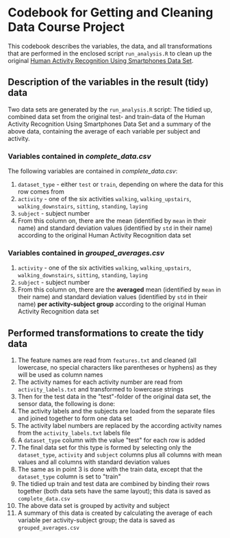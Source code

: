 # Codebook for Getting and Cleaning Data Course Project

This codebook describes the variables, the data, and all transformations that are performed in the enclosed script `run_analysis.R` to clean up the original [Human Activity Recognition Using Smartphones Data Set](http://archive.ics.uci.edu/ml/datasets/Human+Activity+Recognition+Using+Smartphones).

## Description of the variables in the result (tidy) data

Two data sets are generated by the `run_analysis.R` script: The tidied up, combined data set from the original test- and train-data of the Human Activity Recognition Using Smartphones Data Set and a summary of the above data, containing the average of each variable per subject and activity.

### Variables contained in *complete_data.csv*

The following variables are contained in *complete_data.csv*:

1. `dataset_type` - either `test` or `train`, depending on where the data for this row comes from
2. `activity` - one of the six activities `walking`, `walking_upstairs`, `walking_downstairs`, `sitting`, `standing`, `laying`
3. `subject` - subject number
4. From this column on, there are the mean (identified by `mean` in their name) and standard deviation values (identified by `std` in their name) according to the original Human Activity Recognition data set

### Variables contained in *grouped_averages.csv*

1. `activity` - one of the six activities `walking`, `walking_upstairs`, `walking_downstairs`, `sitting`, `standing`, `laying`
2. `subject` - subject number
3. From this column on, there are the **averaged** mean (identified by `mean` in their name) and standard deviation values (identified by `std` in their name) **per activity-subject group** according to the original Human Activity Recognition data set

## Performed transformations to create the tidy data

1. The feature names are read from `features.txt` and cleaned (all lowercase, no special characters like parentheses or hyphens) as they will be used as column names
2. The activity names for each activity number are read from `activity_labels.txt` and transformed to lowercase strings
3. Then for the test data in the "test"-folder of the original data set, the sensor data, the following is done:
  1. The activity labels and the subjects are loaded from the separate files and joined together to form one data set
  2. The activity label numbers are replaced by the according activity names from the `activity_labels.txt` labels file
  3. A `dataset_type` column with the value "test" for each row is added
  4. The final data set for this type is formed by selecting only the `dataset_type`, `activity` and `subject` columns plus all columns with mean values and all columns with standard deviation values
4. The same as in point 3 is done with the train data, except that the `dataset_type` column is set to "train"
5. The tidied up train and test data are combined by binding their rows together (both data sets have the same layout); this data is saved as `complete_data.csv`
6. The above data set is grouped by activity and subject
7. A summary of this data is created by calculating the average of each variable per activity-subject group; the data is saved as `grouped_averages.csv`
